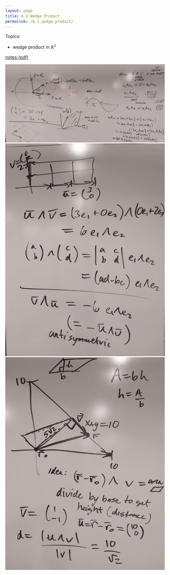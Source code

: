 ```yaml
---
layout: page
title: 6.1 Wedge Product
permalink: /6.1_wedge_product/
---
```


Topics:
- wedge product in $\mathbb{R^2}$

[notes (pdf)](MultiV_6.1_WedgeProduct.pdf) 

![](0.jpg)
![](1.jpg)
![](2.jpg)

